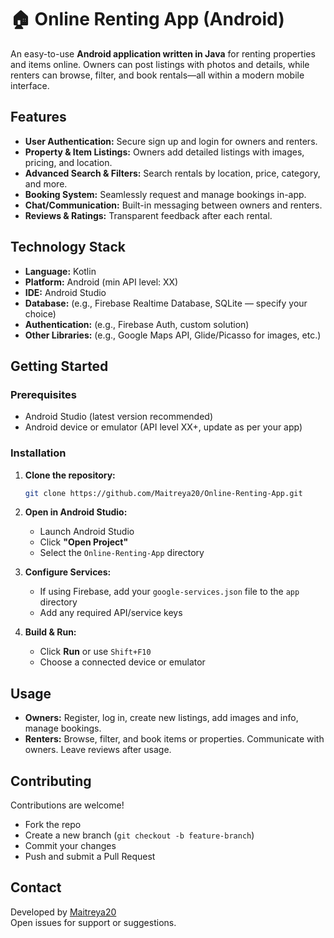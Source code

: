 # 🏠 Online Renting App (Android)
An easy-to-use **Android application written in Java** for renting properties and items online. Owners can post listings with photos and details, while renters can browse, filter, and book rentals—all within a modern mobile interface.

## Features

- **User Authentication:** Secure sign up and login for owners and renters.
- **Property & Item Listings:** Owners add detailed listings with images, pricing, and location.
- **Advanced Search & Filters:** Search rentals by location, price, category, and more.
- **Booking System:** Seamlessly request and manage bookings in-app.
- **Chat/Communication:** Built-in messaging between owners and renters.
- **Reviews & Ratings:** Transparent feedback after each rental.

## Technology Stack

- **Language:** Kotlin 
- **Platform:** Android (min API level: XX)  
- **IDE:** Android Studio  
- **Database:** (e.g., Firebase Realtime Database, SQLite — specify your choice)  
- **Authentication:** (e.g., Firebase Auth, custom solution)  
- **Other Libraries:** (e.g., Google Maps API, Glide/Picasso for images, etc.)

## Getting Started

### Prerequisites

- Android Studio (latest version recommended)
- Android device or emulator (API level XX+, update as per your app)

### Installation

1. **Clone the repository:**
    ```bash
    git clone https://github.com/Maitreya20/Online-Renting-App.git
    ```

2. **Open in Android Studio:**
    - Launch Android Studio
    - Click **"Open Project"**
    - Select the `Online-Renting-App` directory

3. **Configure Services:**
    - If using Firebase, add your `google-services.json` file to the `app` directory
    - Add any required API/service keys

4. **Build & Run:**
    - Click **Run** or use `Shift+F10`
    - Choose a connected device or emulator

## Usage

- **Owners:** Register, log in, create new listings, add images and info, manage bookings.
- **Renters:** Browse, filter, and book items or properties. Communicate with owners. Leave reviews after usage.

## Contributing

Contributions are welcome!
- Fork the repo
- Create a new branch (`git checkout -b feature-branch`)
- Commit your changes
- Push and submit a Pull Request

## Contact

Developed by [Maitreya20](https://github.com/Maitreya20/Online-Renting-App)  
Open issues for support or suggestions.
